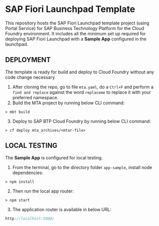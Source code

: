 # SAP Fiori Launchpad Template

This repository hosts the SAP Fiori Launchpad template project (using Portal Service) for SAP Business Technology Platform for the Cloud Foundry environment.
It includes all the minimum set up required for deploying SAP Fiori Launchpad with a **Sample App** configured in the launchpad.

## DEPLOYMENT

The template is ready for build and deploy to Cloud Foundry without any code change necessary.

1. After cloning the repo, go to file `mta.yaml`, do a `Ctrl+F` and perform a `find and replace` against the word `replaceme` to replace it with your preferred namespace.
2. Build the MTA project by running below CLI command:

```shell
> mbt build
```

3. Deploy to SAP BTP Cloud Foundry by running below CLI command:

```shell
> cf deploy mta_archives/<mtar-file>
```

## LOCAL TESTING

The **Sample App** is configured for local testing.

1. From the terminal, go to the directory folder `app-sample`, install node dependencies:

```shell
> npm install
```

2. Then run the local app router:

```shell
> npm start
```

3. The application router is available in below URL:

```swift
http://localhost:5000/
```